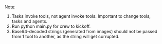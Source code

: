 Note:
1. Tasks invoke tools, not agent invoke tools. Important to change tools, tasks and agents.
2. Run python main.py for crew to kickoff.
3. Base64-decoded strings (generated from images) should not be passed from 1 tool to another, as the string will get corrupted.